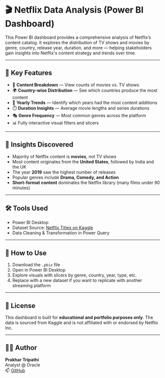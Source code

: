 # 🎬 Netflix Data Analysis (Power BI Dashboard)

This Power BI dashboard provides a comprehensive analysis of Netflix’s content catalog. It explores the distribution of TV shows and movies by genre, country, release year, duration, and more — helping stakeholders gain insights into Netflix's content strategy and trends over time.

---

## 📌 Key Features

- 🎥 **Content Breakdown** — View counts of movies vs. TV shows
- 🌍 **Country-wise Distribution** — See which countries produce the most content
- 📆 **Yearly Trends** — Identify which years had the most content additions
- ⏱️ **Duration Insights** — Average movie lengths and series durations
- 🎭 **Genre Frequency** — Most common genres across the platform
- 📊 Fully interactive visual filters and slicers

---

## 🧠 Insights Discovered

- Majority of Netflix content is **movies**, not TV shows
- Most content originates from the **United States**, followed by India and the UK
- The year **2019** saw the highest number of releases
- Popular genres include **Drama, Comedy, and Action**
- **Short-format content** dominates the Netflix library (many films under 90 minutes)

---

## 🛠️ Tools Used

- Power BI Desktop
- Dataset Source: [Netflix Titles on Kaggle](https://www.kaggle.com/datasets/shivamb/netflix-shows)
- Data Cleaning & Transformation in Power Query

---

## 🚀 How to Use

1. Download the `.pbix` file
2. Open in Power BI Desktop
3. Explore visuals with slicers by genre, country, year, type, etc.
4. Replace with a new dataset if you want to replicate with another streaming platform

---

## 📄 License

This dashboard is built for **educational and portfolio purposes only**. The data is sourced from Kaggle and is not affiliated with or endorsed by Netflix Inc.

---

## 👨‍💻 Author

**Prakhar Tripathi**  
Analyst @ Oracle  
📫 [GitHub](https://github.com/Prakhar1802)


